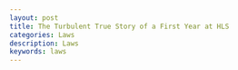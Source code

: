 ```yaml
---
layout: post
title: The Turbulent True Story of a First Year at HLS
categories: Laws
description: Laws
keywords: laws
---
```

